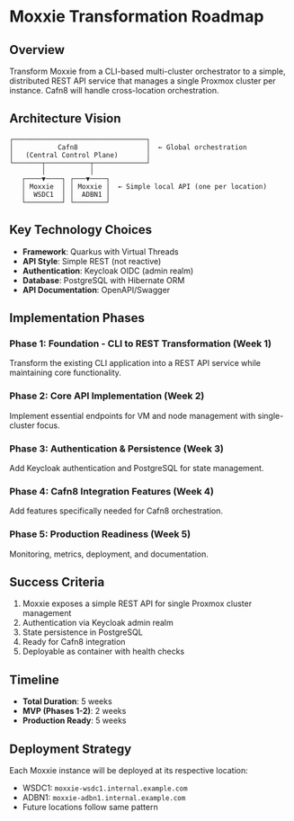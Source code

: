 # Moxxie Transformation Roadmap

## Overview

Transform Moxxie from a CLI-based multi-cluster orchestrator to a simple, distributed REST API service that manages a single Proxmox cluster per instance. Cafn8 will handle cross-location orchestration.

## Architecture Vision

```
┌─────────────────────────────────┐
│           Cafn8                 │  ← Global orchestration
│   (Central Control Plane)       │
└───────┬───────────┬─────────────┘
        │           │
   ┌────▼────┐ ┌───▼────┐
   │ Moxxie  │ │ Moxxie │  ← Simple local API (one per location)
   │  WSDC1  │ │  ADBN1 │
   └─────────┘ └────────┘
```

## Key Technology Choices

- **Framework**: Quarkus with Virtual Threads
- **API Style**: Simple REST (not reactive)
- **Authentication**: Keycloak OIDC (admin realm)
- **Database**: PostgreSQL with Hibernate ORM
- **API Documentation**: OpenAPI/Swagger

## Implementation Phases

### Phase 1: Foundation - CLI to REST Transformation (Week 1)
Transform the existing CLI application into a REST API service while maintaining core functionality.

### Phase 2: Core API Implementation (Week 2)
Implement essential endpoints for VM and node management with single-cluster focus.

### Phase 3: Authentication & Persistence (Week 3)
Add Keycloak authentication and PostgreSQL for state management.

### Phase 4: Cafn8 Integration Features (Week 4)
Add features specifically needed for Cafn8 orchestration.

### Phase 5: Production Readiness (Week 5)
Monitoring, metrics, deployment, and documentation.

## Success Criteria

1. Moxxie exposes a simple REST API for single Proxmox cluster management
2. Authentication via Keycloak admin realm
3. State persistence in PostgreSQL
4. Ready for Cafn8 integration
5. Deployable as container with health checks

## Timeline

- **Total Duration**: 5 weeks
- **MVP (Phases 1-2)**: 2 weeks
- **Production Ready**: 5 weeks

## Deployment Strategy

Each Moxxie instance will be deployed at its respective location:
- WSDC1: `moxxie-wsdc1.internal.example.com`
- ADBN1: `moxxie-adbn1.internal.example.com`
- Future locations follow same pattern